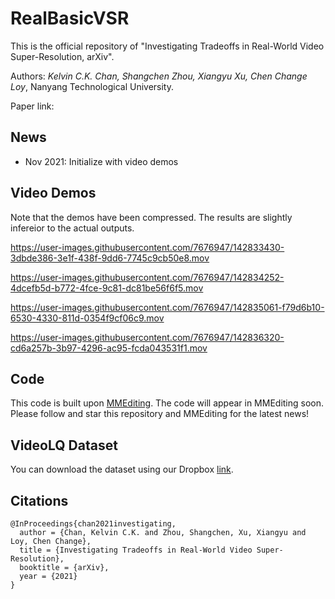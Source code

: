 # RealBasicVSR

This is the official repository of "Investigating Tradeoffs in Real-World Video Super-Resolution, arXiv". 

Authors: *Kelvin C.K. Chan, Shangchen Zhou, Xiangyu Xu, Chen Change Loy*, Nanyang Technological University.

Paper link: []()

## News

- Nov 2021: Initialize with video demos

## Video Demos
Note that the demos have been compressed. The results are slightly infereior to the actual outputs. 

https://user-images.githubusercontent.com/7676947/142833430-3dbde386-3e1f-438f-9dd6-7745c9cb50e8.mov  

https://user-images.githubusercontent.com/7676947/142834252-4dcefb5d-b772-4fce-9c81-dc81be56f6f5.mov

https://user-images.githubusercontent.com/7676947/142835061-f79d6b10-6530-4330-811d-0354f9cf06c9.mov



https://user-images.githubusercontent.com/7676947/142836320-cd6a257b-3b97-4296-ac95-fcda043531f1.mov




## Code
This code is built upon [MMEditing](https://github.com/open-mmlab/mmediting). The code will appear in MMEditing soon. Please follow and star this repository and MMEditing for the latest news!


## VideoLQ Dataset
You can download the dataset using our Dropbox [link](https://www.dropbox.com/sh/hc06f1livdhutbo/AAAMPy92EOqVjRN8waT0ie8ja?dl=0).

## Citations
```
@InProceedings{chan2021investigating,
  author = {Chan, Kelvin C.K. and Zhou, Shangchen, Xu, Xiangyu and Loy, Chen Change},
  title = {Investigating Tradeoffs in Real-World Video Super-Resolution},
  booktitle = {arXiv},
  year = {2021}
}
```
